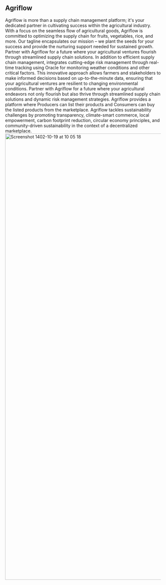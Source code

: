 ## Agriflow
Agriflow is more than a supply chain management platform; it's your dedicated partner in cultivating success within the agricultural industry. With a focus on the seamless flow of agricultural goods, Agriflow is committed to optimizing the supply chain for fruits, vegetables, rice, and more. Our tagline encapsulates our mission – we plant the seeds for your success and provide the nurturing support needed for sustained growth. Partner with Agriflow for a future where your agricultural ventures flourish through streamlined supply chain solutions.
          In addition to efficient supply chain management, integrates cutting-edge risk management through real-time tracking using Oracle for monitoring weather conditions and other critical factors. This innovative approach allows farmers and stakeholders to make informed decisions based on up-to-the-minute data, ensuring that your agricultural ventures are resilient to changing environmental conditions. Partner with Agriflow for a future where your agricultural endeavors not only flourish but also thrive through streamlined supply chain solutions and dynamic risk management strategies.
                                             Agriflow provides a platform where Producers can list their products and Consumers can buy the listed products from the marketplace.        Agriflow tackles sustainability challenges by promoting transparency, climate-smart commerce, local empowerment, carbon footprint reduction, circular economy principles, and community-driven sustainability in the context of a decentralized marketplace.
<img width="1439" alt="Screenshot 1402-10-19 at 10 05 18" src="https://github.com/jitendragangwar123/Agriflow/assets/76531339/ac55a672-dc89-406f-b93d-e24dcb60f22f">
